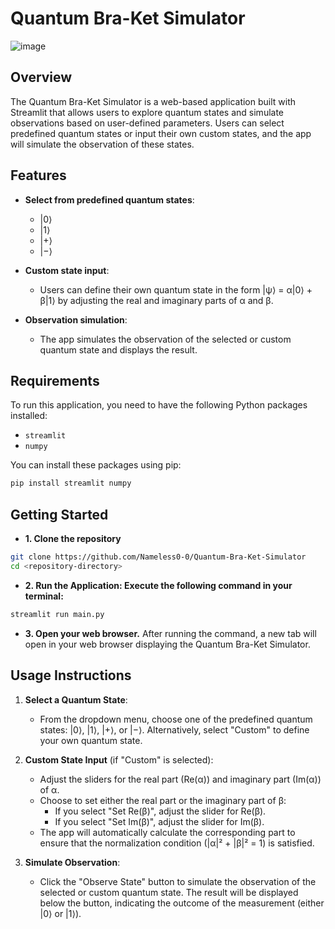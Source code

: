 # Quantum Bra-Ket Simulator
![image](https://github.com/user-attachments/assets/963cd99e-f936-4b05-a0eb-0216b36cde7d)


## Overview

The Quantum Bra-Ket Simulator is a web-based application built with Streamlit that allows users to explore quantum states and simulate observations based on user-defined parameters. Users can select predefined quantum states or input their own custom states, and the app will simulate the observation of these states.

## Features

- **Select from predefined quantum states**: 
  - |0⟩
  - |1⟩
  - |+⟩
  - |−⟩
  
- **Custom state input**: 
  - Users can define their own quantum state in the form |ψ⟩ = α|0⟩ + β|1⟩ by adjusting the real and imaginary parts of α and β.
  
- **Observation simulation**: 
  - The app simulates the observation of the selected or custom quantum state and displays the result.

## Requirements

To run this application, you need to have the following Python packages installed:

- `streamlit`
- `numpy`

You can install these packages using pip:

```bash
pip install streamlit numpy
```
## Getting Started

- **1. Clone the repository**
```bash
git clone https://github.com/Nameless0-0/Quantum-Bra-Ket-Simulator
cd <repository-directory>
```

- **2. Run the Application: Execute the following command in your terminal:**
```bash
streamlit run main.py
```
- **3. Open your web browser.**
After running the command, a new tab will open in your web browser displaying the Quantum Bra-Ket Simulator.

## Usage Instructions

1. **Select a Quantum State**:
   - From the dropdown menu, choose one of the predefined quantum states: |0⟩, |1⟩, |+⟩, or |−⟩. Alternatively, select "Custom" to define your own quantum state.

2. **Custom State Input** (if "Custom" is selected):
   - Adjust the sliders for the real part (Re(α)) and imaginary part (Im(α)) of α. 
   - Choose to set either the real part or the imaginary part of β:
     - If you select "Set Re(β)", adjust the slider for Re(β).
     - If you select "Set Im(β)", adjust the slider for Im(β).
   - The app will automatically calculate the corresponding part to ensure that the normalization condition (|α|² + |β|² = 1) is satisfied.

3. **Simulate Observation**:
   - Click the "Observe State" button to simulate the observation of the selected or custom quantum state. The result will be displayed below the button, indicating the outcome of the measurement (either |0⟩ or |1⟩).


